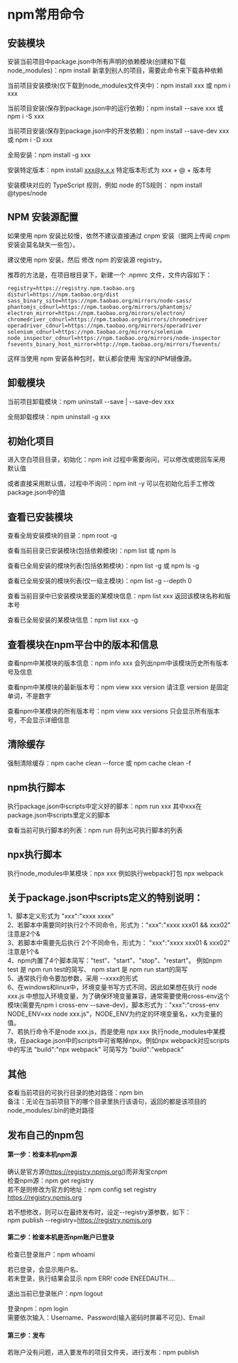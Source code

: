 # npm常用命令

## 安装模块

安装当前项目中package.json中所有声明的依赖模块(创建和下载node_modules)：npm install  新拿到别人的项目，需要此命令来下载各种依赖  

当前项目安装模块(仅下载到node_modules文件夹中)：npm install xxx 或 npm i xxx  

当前项目安装(保存到package.json中的运行依赖)：npm install --save xxx 或 npm i -S xxx  

当前项目安装(保存到package.json中的开发依赖)：npm install --save-dev xxx 或 npm i -D xxx  

全局安装：npm install -g xxx  

安装特定版本：npm install xxx@x.x.x  特定版本形式为 xxx + @ + 版本号  

安装模块对应的 TypeScript 规则，例如 node 的TS规则： npm install @types/node


## NPM 安装源配置

如果使用 npm 安装比较慢，依然不建议直接通过 cnpm 安装（据网上传闻 cnpm 安装会莫名缺失一些包）。

建议使用 npm 安装，然后 修改 npm 的安装源 registry。

推荐的方法是，在项目根目录下，新建一个  .npmrc 文件，文件内容如下：

````
registry=https://registry.npm.taobao.org
disturl=https://npm.taobao.org/dist
sass_binary_site=https://npm.taobao.org/mirrors/node-sass/
phantomjs_cdnurl=https://npm.taobao.org/mirrors/phantomjs/
electron_mirror=https://npm.taobao.org/mirrors/electron/
chromedriver_cdnurl=https://npm.taobao.org/mirrors/chromedriver
operadriver_cdnurl=https://npm.taobao.org/mirrors/operadriver
selenium_cdnurl=https://npm.taobao.org/mirrors/selenium
node_inspector_cdnurl=https://npm.taobao.org/mirrors/node-inspector
fsevents_binary_host_mirror=http://npm.taobao.org/mirrors/fsevents/
````

这样当使用 npm 安装各种包时，默认都会使用 淘宝的NPM镜像源。


## 卸载模块

当前项目卸载模块：npm uninstall --save | --save-dev xxx  

全局卸载模块：npm uninstall -g xxx  


## 初始化项目

进入空白项目目录，初始化：npm init  过程中需要询问，可以修改或摁回车采用默认值  

或者直接采用默认值，过程中不询问：npm init -y  可以在初始化后手工修改package.json中的值 


## 查看已安装模块  

查看全局安装模块的目录：npm root -g  

查看当前目录已安装模块(包括依赖模块)：npm list 或 npm ls  

查看已全局安装的模块列表(包括依赖模块)：npm list -g  或 npm ls -g  

查看已全局安装的模块列表(仅一级主模块)：npm list -g --depth 0  

查看当前目录中已安装模块里面的某模块信息：npm list xxx  返回该模块名称和版本号

查看已全局安装的某模块信息：npm list xxx -g 


## 查看模块在npm平台中的版本和信息

查看npm中某模块的版本信息：npm info xxx  会列出npm中该模块历史所有版本号及信息  

查看npm中某模块的最新版本号：npm view xxx version  请注意 version 是固定单词，不是数字  

查看npm中某模块的所有版本号：npm view xxx versions  只会显示所有版本号，不会显示详细信息  


## 清除缓存

强制清除缓存：npm cache clean --force 或 npm cache clean -f  


## npm执行脚本
执行package.json中scripts中定义好的脚本：npm run xxx  其中xxx在package.json中scripts里定义的脚本  

查看当前可执行脚本的列表：npm run  将列出可执行脚本的列表  


## npx执行脚本

执行node_modules中某模块：npx xxx  例如执行webpack打包 npx webpack  


## 关于package.json中scripts定义的特别说明：  

1、脚本定义形式为 "xxx":"xxxx xxxx"  
2、若脚本中需要同时执行2个不同命令，形式为："xxx":"xxxx xxx01 && xxx02"  注意是2个&  
3、若脚本中需要先后执行 2个不同命令，形式为： "xxx":"xxxx xxx01 & xxx02"  注意是1个&  
4、npm内置了4个脚本简写："test"、"start"、"stop"、"restart"。 例如npm test 是 npm run test的简写、 npm start 是 npm run start的简写  
5、通常执行命令要加参数，采用 --xxxx的形式  
6、在windows和linux中，环境变量书写方式不同，因此如果想在执行 node xxx.js 中想加入环境变量，为了确保环境变量兼容，通常需要使用cross-env这个模块(需要先npm i cross-env --save-dev)，脚本形式为："xxx":"cross-env NODE_ENV=xx node xxx.js"，NODE\_ENV为约定的环境变量名，xx为变量的值。  
7、若执行命令不是node xxx.js，而是使用 npx xxx 执行node_modules中某模块，在package.json中的scripts中可省略掉npx。例如npx webpack对应scripts中的写法 "build":"npx webpack" 可简写为 "build":"webpack" 


## 其他

查看当前项目的可执行目录的绝对路径：npm bin  
备注：无论在当前项目下的哪个目录里执行该语句，返回的都是该项目的node_modules/.bin的绝对路径


## 发布自己的npm包

#### 第一步：检查本机npm源

确认是官方源(https://registry.npmjs.org/)而非淘宝cnpm  
检查npm源：npm get registry  
若不是则修改为官方的地址：npm config set registry https://registry.npmjs.org  

若不想修改，则可以在最终发布时，设定--registry源参数，如下：  
npm publish --registry=https://registry.npmjs.org  


#### 第二步：检查本机是否npm账户已登录  

检查已登录账户：npm whoami  

若已登录，会显示用户名、  
若未登录，执行结果会显示 npm ERR! code ENEEDAUTH....  

退出当前已登录账户：npm logout  

登录npm：npm login  
需要依次输入：Username、Password(输入密码时屏幕不可见)、Email  

#### 第三步：发布

若账户没有问题，进入要发布的项目文件夹，进行发布：npm publish  
